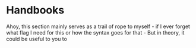 # Handbooks

Ahoy, this section mainly serves as a trail of rope to myself - if I ever forget what flag I need for this or how the syntax goes for that - But in theory, it could be useful to you to
